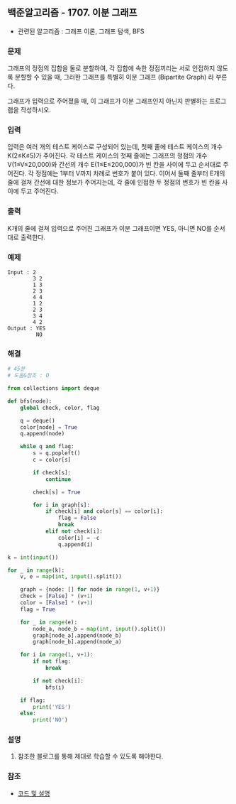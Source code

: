 ## 백준알고리즘 - 1707. 이분 그래프

- 관련된 알고리즘 : 그래프 이론, 그래프 탐색, BFS

### 문제

그래프의 정점의 집합을 둘로 분할하여, 각 집합에 속한 정점끼리는 서로 인접하지 않도록 분할할 수 있을 때, 그러한 그래프를 특별히 이분 그래프 (Bipartite Graph) 라 부른다.

그래프가 입력으로 주어졌을 때, 이 그래프가 이분 그래프인지 아닌지 판별하는 프로그램을 작성하시오.

### 입력

입력은 여러 개의 테스트 케이스로 구성되어 있는데, 첫째 줄에 테스트 케이스의 개수 K(2≤K≤5)가 주어진다. 각 테스트 케이스의 첫째 줄에는 그래프의 정점의 개수 V(1≤V≤20,000)와 간선의 개수 E(1≤E≤200,000)가 빈 칸을 사이에 두고 순서대로 주어진다. 각 정점에는 1부터 V까지 차례로 번호가 붙어 있다. 이어서 둘째 줄부터 E개의 줄에 걸쳐 간선에 대한 정보가 주어지는데, 각 줄에 인접한 두 정점의 번호가 빈 칸을 사이에 두고 주어진다.

### 출력

K개의 줄에 걸쳐 입력으로 주어진 그래프가 이분 그래프이면 YES, 아니면 NO를 순서대로 출력한다.

### 예제

```
Input : 2
        3 2
        1 3
        2 3
        4 4
        1 2
        2 3
        3 4
        4 2
Output : YES
         NO
```

### 해결

```python
# 45분
# 도움&참조 : O

from collections import deque

def bfs(node):
    global check, color, flag

    q = deque()
    color[node] = True
    q.append(node)

    while q and flag:
        s = q.popleft()
        c = color[s]

        if check[s]:
            continue

        check[s] = True

        for i in graph[s]:
            if check[i] and color[s] == color[i]:
                flag = False
                break
            elif not check[i]:
                color[i] = -c
                q.append(i)

k = int(input())

for _ in range(k):
    v, e = map(int, input().split())

    graph = {node: [] for node in range(1, v+1)}
    check = [False] * (v+1)
    color = [False] * (v+1)
    flag = True

    for _ in range(e):
        node_a, node_b = map(int, input().split())
        graph[node_a].append(node_b)
        graph[node_b].append(node_a)

    for i in range(1, v+1):
        if not flag:
            break

        if not check[i]:
            bfs(i)

    if flag:
        print('YES')
    else:
        print('NO')

```

### 설명

1. 참조한 블로그를 통해 제대로 학습할 수 있도록 해야한다.

### 참조

- [코드 및 설명](https://suri78.tistory.com/125)